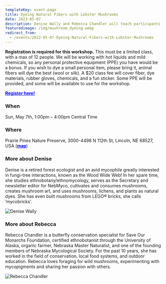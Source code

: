 ```yaml
---
templateKey: event-page
title: Dyeing Natural Fibers with Lobster Mushrooms
date: 2023-05-07
description: Denise Wally and Rebecca Chandler will teach participants how to use lobster mushrooms (plus examples of a few others) to dye wool yarn and silk fabric. We use mordant to make the dyes deeper and colorfast. We will also alter the pH to get a different color palette. 
featuredimage: /img/mushroom_dyeing.webp
redirect_from:
  - /events/2022-05-07-Dyeing-Natural-Fibers-with-Lobster-Mushrooms
---
```


**Registration is required for this workshop.** This must be a limited class, with a max of 12 people. 
We will be working with hot liquids and mild chemicals, so any personal protective equipment (PPE) you have would be a bonus. If you wish to dye a small personal item, please bring it, animal fibers will dye the best (wool or silk). A $20 class fee will cover fiber, dye materials, rubber gloves, chemicals, and a fun sticker. Some PPE will be provided, and some will be available to use for the workshop.

<a style="color:blue; font-weight:bold" target="_blank" href="https://forms.gle/ABhez8q5eG9CBJ5u7">Register here!</a>

### When
Sun, May 7th, 1:00pm – 4:00pm Central Time

### Where
Prairie Pines Nature Preserve, 3000-4498 N 112th St, Lincoln, NE 68527, USA (<a style="color:blue; font-weight:bold" target="_blank" href="https://maps.google.com/maps?hl=en&q=Prairie%20Pines%20Nature%20Preserve%2C%203000-4498%20N%20112th%20St%2C%20Lincoln%2C%20NE%2068527%2C%20USA">map</a>)

### More about Denise
Denise is a retired forest ecologist and an avid mycophile greatly interested in fungi-tree interactions, known as the Wood Wide Web! In her spare time, she studies ethnobotany/ethnomycology, serves as the Secretary and newsletter editor for NebMyco, cultivates and consumes mushrooms, creates mushroom art, and uses mushrooms, lichens, and plants as natural dyes. She has even built mushrooms from LEGO® bricks, she calls ‘mycobricks’.

![Denise Wally](/img/people/denise.webp "Denise Wally")

### More about Rebecca

Rebecca Chandler is a butterfly conservation specialist for Save Our Monarchs Foundation, certified ethnobotanist through the University of Alaska, organic farmer, Nebraska Master Naturalist, and one of the founding members of Nebraska Mycological Society. For the past 10 years, she has worked in the field of conservation, local food systems, and outdoor education. Rebecca loves foraging for wild mushrooms, experimenting with mycopigments and sharing her passion with others.

![Rebecca Chandler](/img/people/becki.webp "Rebecca Chandler")


